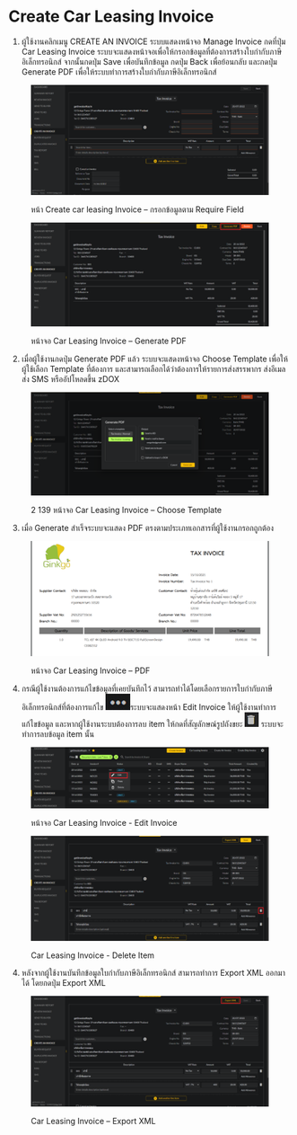 # Create Car Leasing Invoice

1. ผู้ใช้งานคลิกเมนู CREATE AN INVOICE ระบบแสดงหน้าจอ Manage Invoice กดที่ปุ่ม Car Leasing Invoice ระบบจะแสดงหน้าจอเพื่อให้กรอกข้อมูลที่ต้องการสร้างใบกำกับภาษีอิเล็กทรอนิกส์ จากนั้นกดปุ่ม Save เพื่อบันทึกข้อมูล กดปุ่ม Back เพื่อย้อนกลับ และกดปุ่ม Generate PDF เพื่อให้ระบบทำการสร้างใบกำกับภาษีอิเล็กทรอนิกส์

<figure><img src="../../.gitbook/assets/image (479).png" alt=""><figcaption><p>หน้า Create car leasing Invoice – กรอกข้อมูลตาม Require Field</p></figcaption></figure>

<figure><img src="../../.gitbook/assets/image (461).png" alt=""><figcaption><p>หน้าจอ Car Leasing Invoice – Generate PDF</p></figcaption></figure>

2. เมื่อผู้ใช้งานกดปุ่ม Generate PDF แล้ว ระบบจะแสดงหน้าจอ Choose Template เพื่อให้ผู้ใช้เลือก Template ที่ต้องการ และสามารถเลือกได้ว่าต้องการให้รายการส่งสรรพากร ส่งอีเมล ส่ง SMS หรืออัปโหลดขึ้น zDOX

<figure><img src="../../.gitbook/assets/image (458).png" alt=""><figcaption><p>‎2 139 หน้าจอ Car Leasing Invoice – Choose Template</p></figcaption></figure>

3. เมื่อ Generate สำเร็จระบบจะแสดง PDF ตรงตามประเภทเอกสารที่ผู้ใช้งานกรอกถูกต้อง

<figure><img src="../../.gitbook/assets/image (443).png" alt=""><figcaption><p>หน้าจอ Car Leasing Invoice – PDF</p></figcaption></figure>

4. กรณีผู้ใช้งานต้องการแก้ไขข้อมูลที่เคยบันทึกไว้ สามารถทำได้โดยเลือกรายการใบกำกับภาษีอิเล็กทรอนิกส์ที่ต้องการแก้ไข  ![](<../../.gitbook/assets/image (489).png>)ระบบจะแสดงหน้า Edit Invoice ให้ผู้ใช้งานทำการแก้ไขข้อมูล และหากผู้ใช้งานระบบต้องการลบ item ให้กดที่สัญลักษณ์รูปถังขยะ ![](<../../.gitbook/assets/image (504).png>) ระบบจะทำการลบข้อมูล item นั้น

<figure><img src="../../.gitbook/assets/image (452).png" alt=""><figcaption><p>หน้าจอ Car Leasing Invoice - Edit Invoice</p></figcaption></figure>

<figure><img src="../../.gitbook/assets/image (525).png" alt=""><figcaption><p>Car Leasing Invoice - Delete Item</p></figcaption></figure>

4. หลังจากผู้ใช้งานบันทึกข้อมูลใบกำกับภาษีอิเล็กทรอนิกส์ สามารถทำการ Export XML ออกมาได้ โดยกดปุ่ม Export XML

<figure><img src="../../.gitbook/assets/image (445).png" alt=""><figcaption><p>Car Leasing Invoice – Export XML</p></figcaption></figure>
